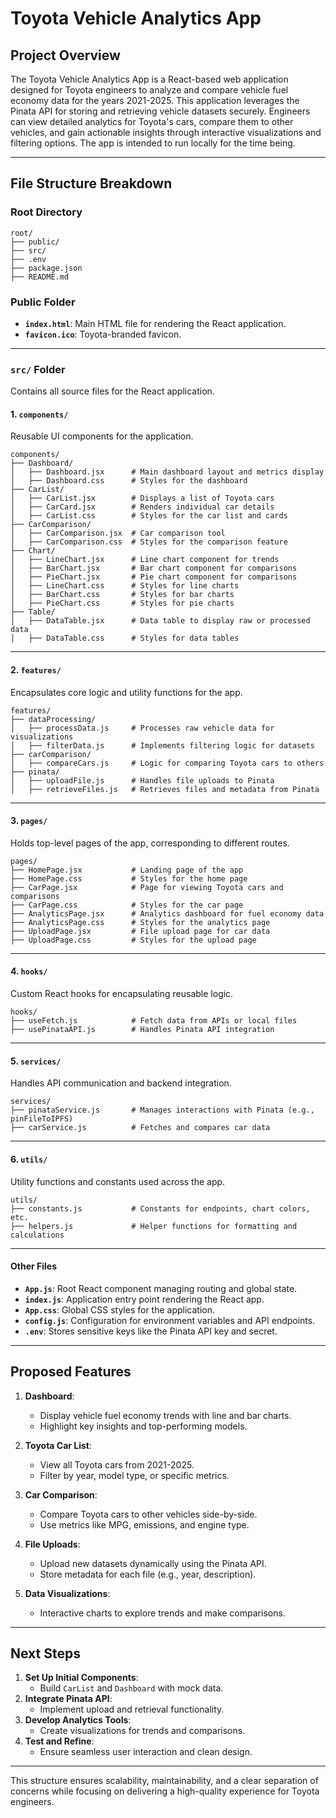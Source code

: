 
# **Toyota Vehicle Analytics App**

## **Project Overview**
The Toyota Vehicle Analytics App is a React-based web application designed for Toyota engineers to analyze and compare vehicle fuel economy data for the years 2021-2025. This application leverages the Pinata API for storing and retrieving vehicle datasets securely. Engineers can view detailed analytics for Toyota's cars, compare them to other vehicles, and gain actionable insights through interactive visualizations and filtering options. The app is intended to run locally for the time being.

---

## **File Structure Breakdown**

### **Root Directory**
```
root/
├── public/
├── src/
├── .env
├── package.json
├── README.md
```

### **Public Folder**
- **`index.html`**: Main HTML file for rendering the React application.
- **`favicon.ico`**: Toyota-branded favicon.

---

### **`src/` Folder**
Contains all source files for the React application.

#### **1. `components/`**
Reusable UI components for the application.
```
components/
├── Dashboard/
│   ├── Dashboard.jsx      # Main dashboard layout and metrics display
│   ├── Dashboard.css      # Styles for the dashboard
├── CarList/
│   ├── CarList.jsx        # Displays a list of Toyota cars
│   ├── CarCard.jsx        # Renders individual car details
│   ├── CarList.css        # Styles for the car list and cards
├── CarComparison/
│   ├── CarComparison.jsx  # Car comparison tool
│   ├── CarComparison.css  # Styles for the comparison feature
├── Chart/
│   ├── LineChart.jsx      # Line chart component for trends
│   ├── BarChart.jsx       # Bar chart component for comparisons
│   ├── PieChart.jsx       # Pie chart component for comparisons
│   ├── LineChart.css      # Styles for line charts
│   ├── BarChart.css       # Styles for bar charts
│   ├── PieChart.css       # Styles for pie charts
├── Table/
│   ├── DataTable.jsx      # Data table to display raw or processed data
│   ├── DataTable.css      # Styles for data tables
```

---

#### **2. `features/`**
Encapsulates core logic and utility functions for the app.
```
features/
├── dataProcessing/
│   ├── processData.js     # Processes raw vehicle data for visualizations
│   ├── filterData.js      # Implements filtering logic for datasets
├── carComparison/
│   ├── compareCars.js     # Logic for comparing Toyota cars to others
├── pinata/
│   ├── uploadFile.js      # Handles file uploads to Pinata
│   ├── retrieveFiles.js   # Retrieves files and metadata from Pinata
```

---

#### **3. `pages/`**
Holds top-level pages of the app, corresponding to different routes.
```
pages/
├── HomePage.jsx           # Landing page of the app
├── HomePage.css           # Styles for the home page
├── CarPage.jsx            # Page for viewing Toyota cars and comparisons
├── CarPage.css            # Styles for the car page
├── AnalyticsPage.jsx      # Analytics dashboard for fuel economy data
├── AnalyticsPage.css      # Styles for the analytics page
├── UploadPage.jsx         # File upload page for car data
├── UploadPage.css         # Styles for the upload page
```

---

#### **4. `hooks/`**
Custom React hooks for encapsulating reusable logic.
```
hooks/
├── useFetch.js            # Fetch data from APIs or local files
├── usePinataAPI.js        # Handles Pinata API integration
```

---

#### **5. `services/`**
Handles API communication and backend integration.
```
services/
├── pinataService.js       # Manages interactions with Pinata (e.g., pinFileToIPFS)
├── carService.js          # Fetches and compares car data
```

---

#### **6. `utils/`**
Utility functions and constants used across the app.
```
utils/
├── constants.js           # Constants for endpoints, chart colors, etc.
├── helpers.js             # Helper functions for formatting and calculations
```

---

#### **Other Files**
- **`App.js`**: Root React component managing routing and global state.
- **`index.js`**: Application entry point rendering the React app.
- **`App.css`**: Global CSS styles for the application.
- **`config.js`**: Configuration for environment variables and API endpoints.
- **`.env`**: Stores sensitive keys like the Pinata API key and secret.

---

## **Proposed Features**
1. **Dashboard**:
   - Display vehicle fuel economy trends with line and bar charts.
   - Highlight key insights and top-performing models.

2. **Toyota Car List**:
   - View all Toyota cars from 2021-2025.
   - Filter by year, model type, or specific metrics.

3. **Car Comparison**:
   - Compare Toyota cars to other vehicles side-by-side.
   - Use metrics like MPG, emissions, and engine type.

4. **File Uploads**:
   - Upload new datasets dynamically using the Pinata API.
   - Store metadata for each file (e.g., year, description).

5. **Data Visualizations**:
   - Interactive charts to explore trends and make comparisons.

---

## **Next Steps**
1. **Set Up Initial Components**:
   - Build `CarList` and `Dashboard` with mock data.
2. **Integrate Pinata API**:
   - Implement upload and retrieval functionality.
3. **Develop Analytics Tools**:
   - Create visualizations for trends and comparisons.
4. **Test and Refine**:
   - Ensure seamless user interaction and clean design.

---

This structure ensures scalability, maintainability, and a clear separation of concerns while focusing on delivering a high-quality experience for Toyota engineers.